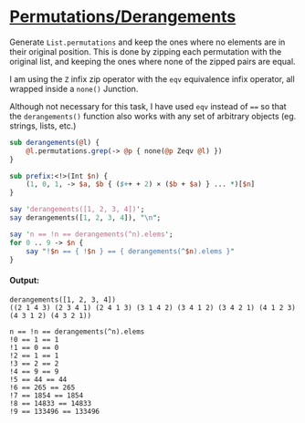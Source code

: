 [1]: https://rosettacode.org/wiki/Permutations/Derangements

# [Permutations/Derangements][1]







Generate `List.permutations` and keep the ones where no elements are in their original position. This is done by zipping each permutation with the original list, and keeping the ones where none of the zipped pairs are equal.



I am using the `Z` infix zip operator with the `eqv` equivalence infix operator, all wrapped inside a `none()` Junction.



Although not necessary for this task, I have used `eqv` instead of `==` so that the `derangements()` function also works with any set of arbitrary objects (eg. strings, lists, etc.)

```perl
sub derangements(@l) {
    @l.permutations.grep(-> @p { none(@p Zeqv @l) })
}

sub prefix:<!>(Int $n) {
    (1, 0, 1, -> $a, $b { ($++ + 2) × ($b + $a) } ... *)[$n]
}

say 'derangements([1, 2, 3, 4])';
say derangements([1, 2, 3, 4]), "\n";

say 'n == !n == derangements(^n).elems';
for 0 .. 9 -> $n {
    say "!$n == { !$n } == { derangements(^$n).elems }"
}
```

#### Output:
```
derangements([1, 2, 3, 4])
((2 1 4 3) (2 3 4 1) (2 4 1 3) (3 1 4 2) (3 4 1 2) (3 4 2 1) (4 1 2 3) (4 3 1 2) (4 3 2 1))

n == !n == derangements(^n).elems
!0 == 1 == 1
!1 == 0 == 0
!2 == 1 == 1
!3 == 2 == 2
!4 == 9 == 9
!5 == 44 == 44
!6 == 265 == 265
!7 == 1854 == 1854
!8 == 14833 == 14833
!9 == 133496 == 133496
```

